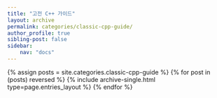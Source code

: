 ```yaml
---
title: "고전 C++ 가이드"
layout: archive
permalink: categories/classic-cpp-guide/
author_profile: true
sibling-post: false
sidebar: 
    nav: "docs"
---
```


{% assign posts = site.categories.classic-cpp-guide %}
{% for post in (posts) reversed %} {% include archive-single.html type=page.entries_layout %} {% endfor %}